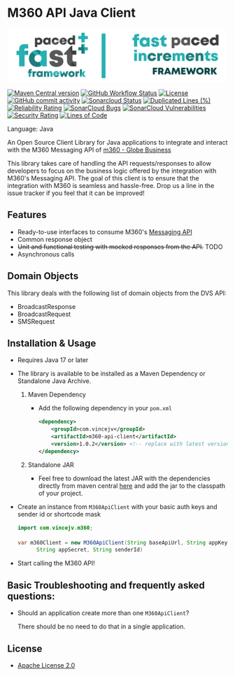 # M360 API Java Client

<img src="banner.png" alt="FPI Framework" width="500"/>

[![Maven Central version](https://img.shields.io/maven-central/v/com.vincejv/m360-api-client?logo=apache-maven)](https://search.maven.org/artifact/com.vincejv/m360-api-client)
[![GitHub Workflow Status](https://img.shields.io/github/workflow/status/vincejv/m360-api-client/Maven%20Central%20deployment?label=CI/CD&logo=github)](https://github.com/vincejv/m360-api-client/actions?query=workflow%3A%22Maven+Central+deployment%22)
[![License](https://img.shields.io/github/license/vincejv/m360-api-client?logo=apache)](https://github.com/vincejv/m360-api-client/blob/main/LICENSE)
[![GitHub commit activity](https://img.shields.io/github/commit-activity/m/vincejv/m360-api-client?label=commits&logo=git)](https://github.com/vincejv/m360-api-client/pulse)
[![Sonarcloud Status](https://sonarcloud.io/api/project_badges/measure?project=vincejv_m360-api-client&metric=alert_status)](https://sonarcloud.io/dashboard?id=vincejv_m360-api-client)
[![Duplicated Lines (%)](https://sonarcloud.io/api/project_badges/measure?project=vincejv_m360-api-client&metric=duplicated_lines_density)](https://sonarcloud.io/dashboard?id=vincejv_m360-api-client)
[![Reliability Rating](https://sonarcloud.io/api/project_badges/measure?project=vincejv_m360-api-client&metric=reliability_rating)](https://sonarcloud.io/dashboard?id=vincejv_m360-api-client)
[![SonarCloud Bugs](https://sonarcloud.io/api/project_badges/measure?project=vincejv_m360-api-client&metric=bugs)](https://sonarcloud.io/component_measures/metric/reliability_rating/list?id=vincejv_m360-api-client)
[![SonarCloud Vulnerabilities](https://sonarcloud.io/api/project_badges/measure?project=vincejv_m360-api-client&metric=vulnerabilities)](https://sonarcloud.io/component_measures/metric/security_rating/list?id=vincejv_m360-api-client)
[![Security Rating](https://sonarcloud.io/api/project_badges/measure?project=vincejv_m360-api-client&metric=security_rating)](https://sonarcloud.io/dashboard?id=vincejv_m360-api-client)
[![Lines of Code](https://sonarcloud.io/api/project_badges/measure?project=vincejv_m360-api-client&metric=ncloc)](https://sonarcloud.io/dashboard?id=vincejv_m360-api-client)

Language: Java

An Open Source Client Library for Java applications to integrate and interact with
the M360 Messaging API of [m360 - Globe Business](https://www.globe.com.ph/business/sme/solutions/sms-api.html)

This library takes care of handling the API requests/responses to allow developers to
focus on the business logic offered by the integration with M360's Messaging API. The goal of this
client is to ensure that the integration with M360 is seamless and hassle-free. Drop us a line in
the issue tracker if you feel that it can be improved!

## Features
- Ready-to-use interfaces to consume M360's [Messaging API](https://www.globe.com.ph/business/sme/solutions/sms-api.html)
- Common response object
- ~~Unit and functional testing with mocked responses from the API.~~ TODO
- Asynchronous calls

## Domain Objects
This library deals with the following list of domain objects from the DVS API:
 - BroadcastResponse
 - BroadcastRequest
 - SMSRequest

## Installation & Usage

- Requires Java 17 or later

- The library is available to be installed as a Maven Dependency or Standalone Java Archive.

    1. Maven Dependency

       - Add the following dependency in your `pom.xml`

           ```xml
           <dependency>
               <groupId>com.vincejv</groupId>
               <artifactId>m360-api-client</artifactId>
               <version>1.0.2</version> <!-- replace with latest version -->
           </dependency>
           ```
    2. Standalone JAR
        - Feel free to download the latest JAR with the dependencies directly from maven central [here](https://repo.maven.apache.org/maven2/com/vincejv/m360-api-client/)
        and add the jar to the classpath of your project.
  
- Create an instance from `M360ApiClient` with your basic auth keys and sender id or shortcode mask
    ```java
    import com.vincejv.m360;
    
    var m360Client = new M360ApiClient(String baseApiUrl, String appKey,
          String appSecret, String senderId)
    ```
- Start calling the M360 API!

## Basic Troubleshooting and frequently asked questions:

- Should an application create more than one `M360ApiClient`?
    
    There should be no need to do that in a single application.

## License
- [Apache License 2.0](http://www.apache.org/licenses/LICENSE-2.0.txt)

